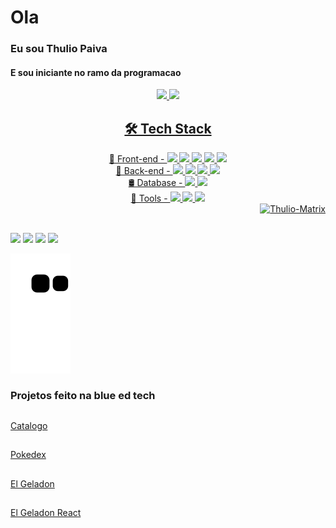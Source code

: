 <h1 >Ola</h1>
<h3>Eu sou Thulio Paiva</h3>
<h4>E sou iniciante no ramo da programacao</h4>

<div align="center">
  <a href="https://github.com/rafaballerini">
  <img height="180em" src="https://github-readme-stats.vercel.app/api?username=thuliopv360&show_icons=true&theme=dark&include_all_commits=true&count_private=true"/>
  <img height="180em" src="https://github-readme-stats.vercel.app/api/top-langs/?username=thuliopv360&layout=compact&langs_count=7&theme=dark"/>
</div>
  <h2 align="center"> 🛠 Tech Stack</h2>

  <div align="center">
 🎨 Front-end - <img src="https://cdn.jsdelivr.net/gh/devicons/devicon/icons/html5/html5-original-wordmark.svg" height="25px" />
    <img src="https://cdn.jsdelivr.net/gh/devicons/devicon/icons/css3/css3-original-wordmark.svg" height="25px" /> 
    <img src="https://cdn.jsdelivr.net/gh/devicons/devicon/icons/javascript/javascript-original.svg" height="23px" /> 
    <img src="https://cdn.jsdelivr.net/gh/devicons/devicon/icons/typescript/typescript-original.svg" height="23px" />
    <img src="https://cdn.jsdelivr.net/gh/devicons/devicon/icons/react/react-original.svg" height="23px" /> 
  </div>
  <div align="center">
 🧰 Back-end - <img src="https://cdn.jsdelivr.net/gh/devicons/devicon/icons/nodejs/nodejs-original.svg" height="23px" /> 
    <img src="https://cdn.jsdelivr.net/gh/devicons/devicon/icons/express/express-original.svg" height="23px"/>
    <img src="https://cdn.jsdelivr.net/gh/devicons/devicon/icons/typescript/typescript-original.svg" height="23px" />
    <img src="https://cdn.jsdelivr.net/gh/devicons/devicon/icons/python/python-original.svg" height="23px" />
  </div>
  <div align="center">
 🛢 Database - <img src="https://cdn.jsdelivr.net/gh/devicons/devicon/icons/postgresql/postgresql-original.svg" height="23px" /> 
    <img src="https://cdn.jsdelivr.net/gh/devicons/devicon/icons/mongodb/mongodb-original.svg" height="23px" />  
  </div>
  <div align="center">
 🔧 Tools - <img src="https://cdn.jsdelivr.net/gh/devicons/devicon/icons/vscode/vscode-original.svg" height="23px" />
  <img src="https://cdn.jsdelivr.net/gh/devicons/devicon/icons/git/git-original.svg" height="23px" /> 
  <img src="https://avatars.githubusercontent.com/u/36424661?s=200&v=4" height="23px" />
 </div>
  
<div align="right">
  <img  alt="Thulio-Matrix" height="200" width="200" src="https://c.tenor.com/IvyuPtEfzhoAAAAC/matrix.gif">
</div>
  
  ##
  
<div> 
  <a href="https://www.youtube.com/channel/UCjXqck_2bqjS4zds308PBxA" target="_blank"><img src="https://img.shields.io/badge/YouTube-FF0000?style=for-the-badge&logo=youtube&logoColor=white" target="_blank"></a>
  <a href="https://www.instagram.com/thulio_paiva/" target="_blank"><img src="https://img.shields.io/badge/-Instagram-%23E4405F?style=for-the-badge&logo=instagram&logoColor=white" target="_blank"></a>
  <a href = "mailto:thuliopv360@gmail.com"><img src="https://img.shields.io/badge/-Gmail-%23333?style=for-the-badge&logo=gmail&logoColor=white" target="_blank"></a>
  <a href="https://www.linkedin.com/in/dekao-fps-b8a03920b/" target="_blank"><img src="https://img.shields.io/badge/-LinkedIn-%230077B5?style=for-the-badge&logo=linkedin&logoColor=white" target="_blank"></a> 
 
  ![Snake animation](https://github.com/rafaballerini/rafaballerini/blob/output/github-contribution-grid-snake.svg)
 
</div>

<div>
  <h3>Projetos feito na blue ed tech</h3>
  
  ## 
  
  <a href="https://catalogo-projeto03blueedtech.onrender.com/" target="_blank" align="left">Catalogo</a>
  
  ##
  
  <a href="https://projetopokedex-blue.onrender.com/" target="_blank" align="right">Pokedex</a>
  
  ##
  
  <a href="https://elgeladonvanila.netlify.app/" target="_blank" align="right">El Geladon</a>
  
  ##
  
  <a href="https://aplicacao-react-el-geladon-cd941nctz-thuliopv360.vercel.app" target="_blank" align="right">El Geladon React</a>
</div>
